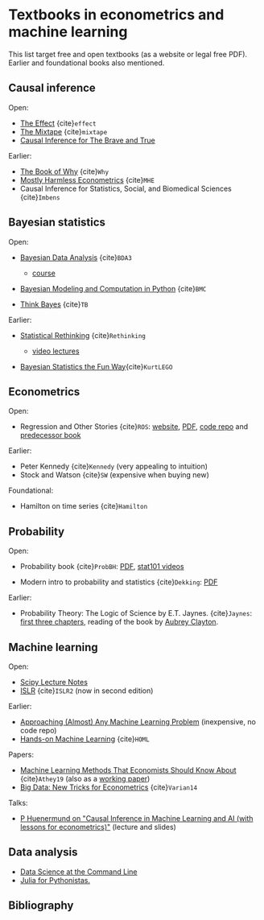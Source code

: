 # Textbooks in econometrics and machine learning

This list target free and open textbooks (as a website or legal free PDF).
Earlier and foundational books also mentioned.

## Causal inference

Open:

- [The Effect](https://theeffectbook.net/) {cite}`effect` 
- [The Mixtape](https://mixtape.scunning.com/) {cite}`mixtape`
- [Causal Inference for The Brave and True](https://matheusfacure.github.io/python-causality-handbook/landing-page.html)

Earlier:

- [The Book of Why](https://en.wikipedia.org/wiki/The_Book_of_Why) {cite}`Why`
- [Mostly Harmless Econometrics](https://www.mostlyharmlesseconometrics.com/) {cite}`MHE`
- Causal Inference for Statistics, Social, and Biomedical Sciences {cite}`Imbens`

## Bayesian statistics

Open:

- [Bayesian Data Analysis](http://www.stat.columbia.edu/~gelman/book/) {cite}`BDA3`
  - [course](https://github.com/avehtari/BDA_course_Aalto)

- [Bayesian Modeling and Computation in Python](https://bayesiancomputationbook.com/welcome.html) {cite}`BMC`

- [Think Bayes](http://allendowney.github.io/ThinkBayes2/index.html) {cite}`TB`

Earlier:

- [Statistical Rethinking](https://xcelab.net/rm/statistical-rethinking) {cite}`Rethinking`
  - [video lectures](https://www.youtube.com/watch?v=h5aPo5wXN8E)

- [Bayesian Statistics the Fun Way](https://nostarch.com/learnbayes){cite}`KurtLEGO`

## Econometrics

Open:

- Regression and Other Stories {cite}`ROS`:
  [website](https://avehtari.github.io/ROS-Examples/), 
  [PDF](https://users.aalto.fi/~ave/ROS.pdf),
  [code repo](https://github.com/avehtari/ROS-Examples)
  and [predecessor book](http://www.stat.columbia.edu/~gelman/arm/)

Earlier:

- Peter Kennedy {cite}`Kennedy` (very appealing to intuition)
- Stock and Watson {cite}`SW` (expensive when buying new)

Foundational:

- Hamilton on time series {cite}`Hamilton`


## Probability

Open:

- Probability book {cite}`ProbBH`: 
  [PDF](http://probabilitybook.net), 
  [stat101 videos](https://www.youtube.com/playlist?list=PL2SOU6wwxB0uwwH80KTQ6ht66KWxbzTIo)

- Modern intro to probability and statistics {cite}`Dekking`: [PDF](https://cis.temple.edu/~latecki/Courses/CIS2033-Spring13/Modern_intro_probability_statistics_Dekking05.pdf)

Earlier:

- Probability Theory: The Logic of Science by E.T. Jaynes. {cite}`Jaynes`:
  [first three chapters](https://bayes.wustl.edu/etj/prob/book.pdf), 
  reading of the book by [Aubrey Clayton](https://www.youtube.com/playlist?list=PL9v9IXDsJkktefQzX39wC2YG07vw7DsQ_).


## Machine learning

Open:

- [Scipy Lecture Notes](http://scipy-lectures.org/)
- [ISLR](https://www.statlearning.com/) {cite}`ISLR2` (now in second edition)

Earlier:

- [Approaching (Almost) Any Machine Learning Problem](https://www.amazon.com/Approaching-Almost-Machine-Learning-Problem-ebook/dp/B089P13QHT) (inexpensive, no code repo)
- [Hands-on Machine Learning](https://github.com/ageron/handson-ml2/) {cite}`HOML`

Papers:

- [Machine Learning Methods That Economists Should Know About](https://www.annualreviews.org/doi/abs/10.1146/annurev-economics-080217-053433) {cite}`Athey19` 
  (also as a [working paper](https://www.gsb.stanford.edu/faculty-research/working-papers/machine-learning-methods-economists-should-know-about))     
- [Big Data: New Tricks for Econometrics](https://www.aeaweb.org/articles?id=10.1257/jep.28.2.3) {cite}`Varian14`

Talks:

- [P Huenermund on "Causal Inference in Machine Learning and AI (with lessons for econometrics)"](https://twitter.com/PHuenermund/status/1258480147407257605) (lecture and slides)


## Data analysis

- [Data Science at the Command Line](https://twitter.com/jeroenhjanssens/status/1280559408020365318)
- [Julia for Pythonistas.](https://colab.research.google.com/github/ageron/julia_notebooks/blob/master/Julia_for_Pythonistas.ipynb)



## Bibliography

```{bibliography}
```